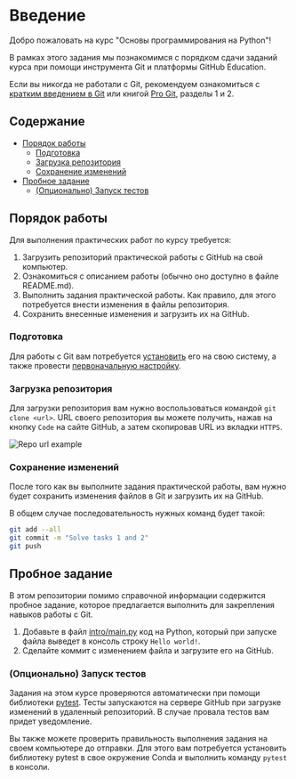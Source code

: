 # Введение <!-- omit from toc -->

Добро пожаловать на курс "Основы программирования на Python"!

В рамках этого задания мы познакомимся с порядком сдачи заданий курса при помощи инструмента Git и платформы GitHub Education.

Если вы никогда не работали с Git, рекомендуем ознакомиться с [кратким введением в Git](./about-git.md) или книгой [Pro Git](https://git-scm.com/book/en/v2), разделы 1 и 2.

## Содержание <!-- omit from toc -->

- [Порядок работы](#порядок-работы)
  - [Подготовка](#подготовка)
  - [Загрузка репозитория](#загрузка-репозитория)
  - [Сохранение изменений](#сохранение-изменений)
- [Пробное задание](#пробное-задание)
  - [(Опционально) Запуск тестов](#опционально-запуск-тестов)

## Порядок работы

Для выполнения практических работ по курсу требуется:
1. Загрузить репозиторий практической работы с GitHub на свой компьютер.
2. Ознакомиться с описанием работы (обычно оно доступно в файле README.md).
3. Выполнить задания практической работы. Как правило, для этого потребуется внести изменения в файлы репозитория.
4. Сохранить внесенные изменения и загрузить их на GitHub.

### Подготовка

Для работы с Git вам потребуется [установить](./about-git.md#git-bash-и-работа-с-консолью) его на свою систему, а также провести [первоначальную настройку](./about-git.md#первоначальная-настройка).

### Загрузка репозитория

Для загрузки репозитория вам нужно воспользоваться командой `git clone <url>`. URL своего репозитория вы можете получить, нажав на кнопку `Code` на сайте GitHub, а затем скопировав URL из вкладки `HTTPS`.

![Repo url example](https://i.imgur.com/7yMsNCm.png)

### Сохранение изменений

После того как вы выполните задания практической работы, вам нужно будет сохранить изменения файлов в Git и загрузить их на GitHub.

В общем случае последовательность нужных команд будет такой:

```sh
git add --all
git commit -m "Solve tasks 1 and 2"
git push
```

## Пробное задание

В этом репозитории помимо справочной информации содержится пробное задание, которое предлагается выполнить для закрепления навыков работы с Git.

1. Добавьте в файл [intro/main.py](./intro/main.py) код на Python, который при запуске файла выведет в консоль строку `Hello world!`.
2. Сделайте коммит с изменением файла и загрузите его на GitHub.

### (Опционально) Запуск тестов

Задания на этом курсе проверяются автоматически при помощи библиотеки [pytest](https://pytest.org/). Тесты запускаются на сервере GitHub при загрузке изменений в удаленный репозиторий. В случае провала тестов вам придет уведомление.

Вы также можете проверить правильность выполнения задания на своем компьютере до отправки. Для этого вам потребуется установить библиотеку pytest в свое окружение Conda и выполнить команду `pytest` в консоли.